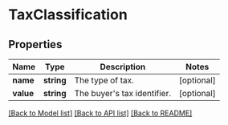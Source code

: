 # TaxClassification

## Properties

Name | Type | Description | Notes
------------ | ------------- | ------------- | -------------
**name** | **string** | The type of tax. | [optional]
**value** | **string** | The buyer&#x27;s tax identifier. | [optional]

[[Back to Model list]](../../README.md#documentation-for-models) [[Back to API list]](../../README.md#documentation-for-api-endpoints) [[Back to README]](../../README.md)

